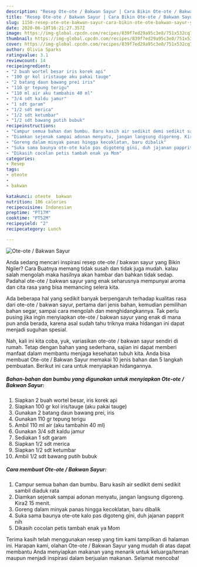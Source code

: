 ```yaml
---
description: "Resep Ote-ote / Bakwan Sayur | Cara Bikin Ote-ote / Bakwan Sayur Yang Enak Dan Mudah"
title: "Resep Ote-ote / Bakwan Sayur | Cara Bikin Ote-ote / Bakwan Sayur Yang Enak Dan Mudah"
slug: 1150-resep-ote-ote-bakwan-sayur-cara-bikin-ote-ote-bakwan-sayur-yang-enak-dan-mudah
date: 2020-06-10T16:21:27.357Z
image: https://img-global.cpcdn.com/recipes/839f7ed29a95c3e0/751x532cq70/ote-ote-bakwan-sayur-foto-resep-utama.jpg
thumbnail: https://img-global.cpcdn.com/recipes/839f7ed29a95c3e0/751x532cq70/ote-ote-bakwan-sayur-foto-resep-utama.jpg
cover: https://img-global.cpcdn.com/recipes/839f7ed29a95c3e0/751x532cq70/ote-ote-bakwan-sayur-foto-resep-utama.jpg
author: Olivia Sparks
ratingvalue: 3.1
reviewcount: 14
recipeingredient:
- "2 buah wortel besar iris korek api"
- "100 gr kol iristauge aku pakai tauge"
- "2 batang daun bawang prei iris"
- "110 gr tepung terigu"
- "110 ml air aku tambahin 40 ml"
- "3/4 sdt kaldu jamur"
- "1 sdt garam"
- "1/2 sdt merica"
- "1/2 sdt ketumbar"
- "1/2 sdt bawang putih bubuk"
recipeinstructions:
- "Campur semua bahan dan bumbu. Baru kasih air sedikit demi sedikit sambil diaduk rata"
- "Diamkan sejenak sampai adonan menyatu, jangan langsung digoreng. Kira2 15 menit."
- "Goreng dalam minyak panas hingga kecoklatan, baru dibalik"
- "Suka sama baunya ote-ote kalo pas digoteng gini, duh jajanan papprit nih"
- "Dikasih cocolan petis tambah enak ya Mom"
categories:
- Resep
tags:
- oteote
- 
- bakwan

katakunci: oteote  bakwan 
nutrition: 106 calories
recipecuisine: Indonesian
preptime: "PT17M"
cooktime: "PT52M"
recipeyield: "2"
recipecategory: Lunch

---
```



![Ote-ote / Bakwan Sayur](https://img-global.cpcdn.com/recipes/839f7ed29a95c3e0/751x532cq70/ote-ote-bakwan-sayur-foto-resep-utama.jpg)

Anda sedang mencari inspirasi resep ote-ote / bakwan sayur yang Bikin Ngiler? Cara Buatnya memang tidak susah dan tidak juga mudah. kalau salah mengolah maka hasilnya akan hambar dan bahkan tidak sedap. Padahal ote-ote / bakwan sayur yang enak seharusnya mempunyai aroma dan cita rasa yang bisa memancing selera kita.

Ada beberapa hal yang sedikit banyak berpengaruh terhadap kualitas rasa dari ote-ote / bakwan sayur, pertama dari jenis bahan, kemudian pemilihan bahan segar, sampai cara mengolah dan menghidangkannya. Tak perlu pusing jika ingin menyiapkan ote-ote / bakwan sayur yang enak di mana pun anda berada, karena asal sudah tahu triknya maka hidangan ini dapat menjadi suguhan spesial.




Nah, kali ini kita coba, yuk, variasikan ote-ote / bakwan sayur sendiri di rumah. Tetap dengan bahan yang sederhana, sajian ini dapat memberi manfaat dalam membantu menjaga kesehatan tubuh kita. Anda bisa membuat Ote-ote / Bakwan Sayur memakai 10 jenis bahan dan 5 langkah pembuatan. Berikut ini cara untuk menyiapkan hidangannya.

<!--inarticleads1-->

##### Bahan-bahan dan bumbu yang digunakan untuk menyiapkan Ote-ote / Bakwan Sayur:

1. Siapkan 2 buah wortel besar, iris korek api
1. Siapkan 100 gr kol iris/tauge (aku pakai tauge)
1. Gunakan 2 batang daun bawang prei, iris
1. Gunakan 110 gr tepung terigu
1. Ambil 110 ml air (aku tambahin 40 ml)
1. Gunakan 3/4 sdt kaldu jamur
1. Sediakan 1 sdt garam
1. Siapkan 1/2 sdt merica
1. Siapkan 1/2 sdt ketumbar
1. Ambil 1/2 sdt bawang putih bubuk




<!--inarticleads2-->

##### Cara membuat Ote-ote / Bakwan Sayur:

1. Campur semua bahan dan bumbu. Baru kasih air sedikit demi sedikit sambil diaduk rata
1. Diamkan sejenak sampai adonan menyatu, jangan langsung digoreng. Kira2 15 menit.
1. Goreng dalam minyak panas hingga kecoklatan, baru dibalik
1. Suka sama baunya ote-ote kalo pas digoteng gini, duh jajanan papprit nih
1. Dikasih cocolan petis tambah enak ya Mom




Terima kasih telah menggunakan resep yang tim kami tampilkan di halaman ini. Harapan kami, olahan Ote-ote / Bakwan Sayur yang mudah di atas dapat membantu Anda menyiapkan makanan yang menarik untuk keluarga/teman maupun menjadi inspirasi dalam berjualan makanan. Selamat mencoba!
